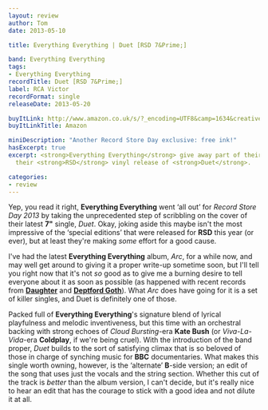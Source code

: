 ```yaml
---
layout: review
author: Tom
date: 2013-05-10

title: Everything Everything | Duet [RSD 7&Prime;]

band: Everything Everything
tags:
- Everything Everything
recordTitle: Duet [RSD 7&Prime;]
label: RCA Victor
recordFormat: single
releaseDate: 2013-05-20

buyItLink: http://www.amazon.co.uk/s/?_encoding=UTF8&camp=1634&creative=19450&field-keywords=everything%20everything%20duet&linkCode=ur2&tag=eatebymons-21&url=search-alias%3Daps
buyItLinkTitle: Amazon

miniDescription: "Another Record Store Day exclusive: free ink!"
hasExcerpt: true
excerpt: <strong>Everything Everything</strong> give away part of their soul with
  their <strong>RSD</strong> vinyl release of <strong>Duet</strong>.

categories:
- review
---
```


Yep, you read it right, **Everything Everything** went ‘all out’ for *Record Store Day 2013* by taking the unprecedented step of scribbling on the cover of their latest **7"** single, *Duet*. Okay, joking aside this maybe isn't the most impressive of the ‘special editions’ that were released for **RSD** this year (or ever), but at least they're making _some_ effort for a good cause.

I've had the latest **Everything Everything** album, *Arc*, for a while now, and may well get around to giving it a proper write-up sometime soon, but I'll tell you right now that it's not _so_ good as to give me a burning desire to tell everyone about it as soon as possible (as happened with recent records from [**Daughter**](http://eatenbymonsters/review/daughter-if-you-leave/) and [**Deptford Goth**](http://eatenbymonsters/review/deptford-goth-life-after-defo/)). What *Arc* does have going for it is a set of killer singles, and Duet is definitely one of those.

Packed full of **Everything Everything**'s signature blend of lyrical playfulness and melodic inventiveness, but this time with an orchestral backing with strong echoes of *Cloud Bursting*-era **Kate Bush** (or *Viva-La-Vida*-era **Coldplay**, if we're being cruel). With the introduction of the band proper, *Duet* builds to the sort of satisfying climax that is so beloved of those in charge of synching music for **BBC** documentaries. What makes this single worth owning, however, is the ‘alternate’ **B**-side version; an edit of the song that uses just the vocals and the string section. Whether this cut of the track is _better_ than the album version, I can't decide, but it's really nice to hear an edit that has the courage to stick with a good idea and not dilute it at all.